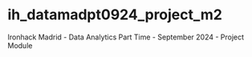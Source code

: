 # ih_datamadpt0924_project_m2
Ironhack Madrid - Data Analytics Part Time - September 2024 - Project Module

